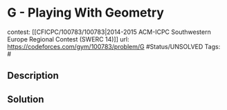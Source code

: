 # G - Playing With Geometry

contest: [[CFICPC/100783/100783|2014-2015 ACM-ICPC Southwestern Europe Regional Contest (SWERC 14)]]
url: https://codeforces.com/gym/100783/problem/G
#Status/UNSOLVED
Tags: #

## Description

## Solution

